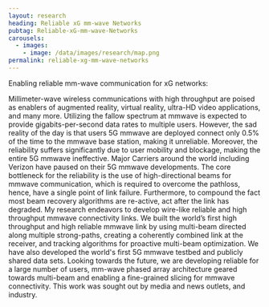 ```yaml
---
layout: research
heading: Reliable xG mm-wave Networks
pubtag: Reliable-xG-mm-wave-Networks
carousels:
  - images:
    - image: /data/images/research/map.png
permalink: reliable-xg-mm-wave-networks
---
```


Enabling reliable mm-wave communication for xG networks:

Millimeter-wave wireless communications with high throughput are poised as enablers of augmented reality, virtual reality, ultra-HD video applications, and many more. Utilizing the fallow spectrum at mmwave is expected to provide gigabits-per-second data rates to multiple users. However, the sad reality of the day is that users 5G mmwave are deployed connect only 0.5% of the time to the mmwave base station, making it unreliable. Moreover, the reliability suffers significantly due to user mobility and blockage, making the entire 5G mmwave ineffective. Major Carriers around the world including Verizon have paused on their 5G mmwave developments. 
The core bottleneck for the reliability is the use of high-directional beams for mmwave communication, which is required to overcome the pathloss, hence, have a single point of link failure. Furthermore, to compound the fact most beam recovery algorithms are re-active, act after the link has degraded. My research endeavors to develop wire-like reliable and high throughput mmwave connectivity links. We built the world’s first high throughput and high reliable mmwave link by using multi-beam directed along multiple strong-paths, creating a coherently combined link at the receiver, and tracking algorithms for proactive multi-beam optimization. We have also developed the world's first 5G mmwave testbed and publicly shared data sets. Looking towards the future, we are developing reliable for a large number of users, mm-wave phased array architecture geared towards multi-beam and enabling a fine-grained slicing for mmwave connectivity. This work was sought out by media and news outlets, and industry.   
